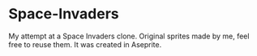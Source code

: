 # Space-Invaders
My attempt at a Space Invaders clone. Original sprites made by me, feel free to reuse them. It was created in Aseprite. 

